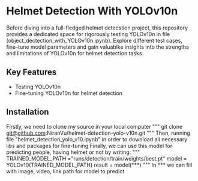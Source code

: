 # Helmet Detection With YOLOv10n

Before diving into a full-fledged helmet detecstion project, this repository provides a dedicated space for rigorously testing YOLOv10n in file (object_dectection_with_YOLOv10n.ipynb). Explore different test cases, fine-tune model parameters and gain valuablke insights into the strengths and limitations of YOLOv10n for helmet detection tasks.

## Key Features

- Testing YOLOv10n
- Fine-tuning YOLOv10n for helmet detection

## Installation

Firstly, we need to clone my source in your local computer
"""
git clone git@github.com:NiranVu/helmet-detection-yolo-v10n.git
"""
Then, running file "helmet_detection_yolo_v10.ipynb" in order to download all necessary libs and packages for fine-tuning
Finally, we can use this model for predicting people, having helmet or not by writing:
"""
TRAINED_MODEL_PATH ="runs/detection/train/weights/best.pt"
model = YOLOv10(TRAINED_MODEL_PATH)
result = model(***)
"""
In *** we can fill with image, video, link path for model to predict
